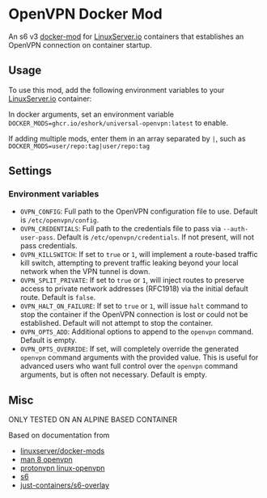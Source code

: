 # OpenVPN Docker Mod

An s6 v3 [docker-mod][linuxserver/docker-mods] for [LinuxServer.io] containers that establishes an OpenVPN connection on container startup.

## Usage

To use this mod, add the following environment variables to your [LinuxServer.io] container:

In docker arguments, set an environment variable `DOCKER_MODS=ghcr.io/eshork/universal-openvpn:latest` to enable.

If adding multiple mods, enter them in an array separated by `|`, such as `DOCKER_MODS=user/repo:tag|user/repo:tag`


## Settings
### Environment variables
- `OVPN_CONFIG`: Full path to the OpenVPN configuration file to use. Default is `/etc/openvpn/config`.
- `OVPN_CREDENTIALS`: Full path to the credentials file to pass via `--auth-user-pass`. Default is `/etc/openvpn/credentials`. If not present, will not pass credentials.
- `OVPN_KILLSWITCH`: If set to `true` or `1`, will implement a route-based traffic kill switch, attempting to prevent traffic leaking beyond your local network when the VPN tunnel is down.
- `OVPN_SPLIT_PRIVATE`: If set to `true` or `1`, will inject routes to preserve access to private network addresses (RFC1918) via the initial default route. Default is `false`.
- `OVPN_HALT_ON_FAILURE`: If set to `true` or `1`, will issue `halt` command to stop the container if the OpenVPN connection is lost or could not be established. Default will not attempt to stop the container.
- `OVPN_OPTS_ADD`: Additional options to append to the `openvpn` command. Default is empty.
- `OVPN_OPTS_OVERRIDE`: If set, will completely override the generated `openvpn` command arguments with the provided value. This is useful for advanced users who want full control over the `openvpn` command arguments, but is often not necessary. Default is empty.

## Misc

ONLY TESTED ON AN ALPINE BASED CONTAINER

Based on documentation from
- [linuxserver/docker-mods]
- [man 8 openvpn]
- [protonvpn linux-openvpn]
- [s6]
- [just-containers/s6-overlay]

[LinuxServer.io]: https://www.linuxserver.io/
[protonvpn linux-openvpn]: https://protonvpn.com/support/linux-openvpn
[linuxserver/docker-mods]: https://github.com/linuxserver/docker-mods
[just-containers/s6-overlay]: https://github.com/just-containers/s6-overlay
[man 8 openvpn]: https://manpages.org/openvpn/8
[s6]: https://skarnet.org/software/s6/index.html
